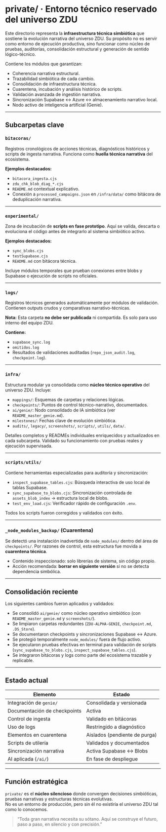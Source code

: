 
# private/ · Entorno técnico reservado del universo ZDU

Este directorio representa la **infraestructura técnica simbiótica** que sostiene la evolución narrativa del universo ZDU. Su propósito no es servir como entorno de ejecución productiva, sino funcionar como núcleo de pruebas, auditorías, consolidación estructural y generación de sentido lógico-técnico.

Contiene los módulos que garantizan:
- Coherencia narrativa estructural.
- Trazabilidad simbiótica de cada cambio.
- Consolidación de infraestructura técnica.
- Cuarentena, incubación y análisis histórico de scripts.
- Validación avanzada de ingestión narrativa.
- Sincronización Supabase ↔ Azure ↔ almacenamiento narrativo local.
- Nodo activo de inteligencia artificial (Genie).

---

## Subcarpetas clave

### `bitacoras/`
Registros cronológicos de acciones técnicas, diagnósticos históricos y scripts de ingesta narrativa. Funciona como **huella técnica narrativa** del ecosistema.

**Ejemplos destacados:**
- `bitacora_ingesta.cjs`
- `zdu_chk_blob_diag_*.cjs`
- `README.md` contextual explicativo.
- Conexión a `processed_campaigns.json` en `/infra/data/` como bitácora de deduplicación narrativa.

---

### `experimental/`
Zona de incubación de **scripts en fase prototipo**. Aquí se valida, descarta o evoluciona el código antes de integrarlo al sistema simbiótico activo.

**Ejemplos destacados:**
- `sync_blobs.cjs`
- `testSupabase.cjs`
- `README.md` con bitácora técnica.

Incluye módulos temporales que prueban conexiones entre blobs y Supabase o ejecución de scripts no oficiales.

---

### `logs/`
Registros técnicos generados automáticamente por módulos de validación. Contienen outputs crudos y comparativas narrativo-técnicas.

**Nota:** Esta carpeta **no debe ser publicada** ni compartida. Es solo para uso interno del equipo ZDU.

**Contiene:**
- `supabase_sync.log`
- `omitidos.log`
- Resultados de validaciones auditadas (`repo_json_audit.log`, `checkpoint.log`).

---

### `infra/`
Estructura modular ya consolidada como **núcleo técnico operativo** del universo ZDU. Incluye:

- `mappings/`: Esquemas de carpetas y relaciones lógicas.
- `checkpoints/`: Puntos de control técnico-narrativo, documentados.
- `ai/genie/`: Nodo consolidado de IA simbiótica (ver `README_master_genie.md`).
- `milestones/`: Fechas clave de evolución simbiótica.
- `audits/`, `legacy/`, `screenshots/`, `scripts/`, `utils/`, `data/`.

Detalles completos y READMEs individuales enriquecidos y actualizados en cada subcarpeta. Validado su funcionamiento con pruebas reales y ejecución supervisada.

---

### `scripts/utils/`
Contiene herramientas especializadas para auditoría y sincronización:

- `inspect_supabase_tables.cjs`: Búsqueda interactiva de uso local de tablas Supabase.
- `sync_supabase_to_blobs.cjs`: Sincronización controlada de `assets_blob_index` → estructura local de blobs.
- `test_env_load.cjs`: Verificador rápido de configuración `.env`.

Todos los scripts fueron corregidos y validados con éxito.

---

### `_node_modules_backup/` (Cuarentena)

Se detectó una instalación inadvertida de `node_modules/` dentro del área de `checkpoints/`. Por razones de control, esta estructura fue movida a **cuarentena técnica**.

- Contenido inspeccionado: solo librerías de sistema, sin código propio.
- Acción recomendada: **borrar en siguiente versión** si no se detecta dependencia simbólica.

---

## Consolidación reciente

Los siguientes cambios fueron aplicados y validados:

- Se consolidó `ai/genie/` como núcleo operativo simbiótico (con `README_master_genie.md` y `screenshots/`).
- Se limpiaron carpetas redundantes (`ZDU-ALPHA-GENIE`, `checkpoint.md`, `.DS_Store`).
- Se documentaron checkpoints y sincronizaciones Supabase ↔ Azure.
- Se protegió temporalmente `node_modules/` fuera de flujo activo.
- Se ejecutaron pruebas efectivas en terminal para validación de scripts (`sync_supabase_to_blobs.cjs`, `inspect_supabase_tables.cjs`).
- Se integraron bitácoras y logs como parte del ecosistema trazable y replicable.

---

## Estado actual

| Elemento                      | Estado                    |
|------------------------------|---------------------------|
| Integración de `genie/`      | Consolidada y versionada  |
| Documentación de checkpoints | Activa                    |
| Control de ingesta           | Validado en bitácoras     |
| Uso de logs                  | Restringido a diagnóstico |
| Elementos en cuarentena      | Aislados (pendiente de purga) |
| Scripts de utilería          | Validados y documentados  |
| Sincronización narrativa     | Activa Supabase ↔ Blobs   |
| AI aplicada (`/ai/`)         | En fase de despliegue     |

---

## Función estratégica

`private/` es el **núcleo silencioso** donde convergen decisiones simbióticas, pruebas narrativas y estructuras técnicas evolutivas.  
No es un entorno de producción, pero sin él no existiría el universo ZDU tal como lo conocemos.

> “Toda gran narrativa necesita su sótano. Aquí se construye el futuro, paso a paso, en silencio y con precisión.”

